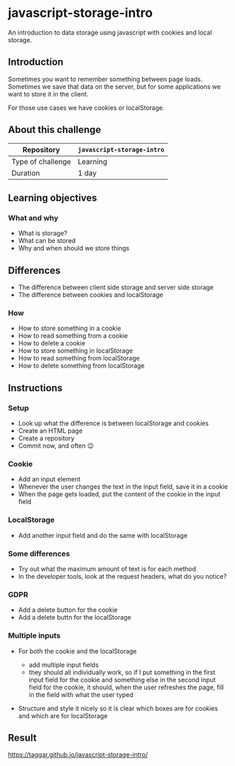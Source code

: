 # javascript-storage-intro

An introduction to data storage using javascript with cookies and local storage.

## Introduction

Sometimes you want to remember something between page loads. Sometimes we save that data on the server, but for some applications we want to store it in the client.

For those use cases we have cookies or localStorage.


## About this challenge

| Repository        | `javascript-storage-intro` |
|-------------------|----------------------------|
| Type of challenge | Learning                   |
| Duration          | 1 day                      |


## Learning objectives

### What and why
* What is storage?
* What can be stored
* Why and when should we store things

## Differences
* The difference between client side storage and server side storage
* The difference between cookies and localStorage

### How

* How to store something in a cookie
* How to read something from a cookie
* How to delete a cookie
* How to store something in localStorage
* How to read something from localStorage
* How to delete something from localStorage

## Instructions

### Setup
* Look up what the difference is between localStorage and cookies
* Create an HTML page
* Create a repository
* Commit now, and often 😉

### Cookie
* Add an input element
* Whenever the user changes the text in the input field, save it in a cookie
* When the page gets loaded, put the content of the cookie in the input field

### LocalStorage
* Add another input field and do the same with localStorage

### Some differences
* Try out what the maximum amount of text is for each method
* In the developer tools, look at the request headers, what do you notice?

### GDPR
* Add a delete button for the cookie
* Add a delete buttn for the localStorage

### Multiple inputs
* For both the cookie and the localStorage
    * add multiple input fields
    * they should all individually work, so if I put something in the first input field for the cookie and something else in the second input field for the cookie, it should, when the user refreshes the page, fill in the field with what the user typed

* Structure and style it nicely so it is clear which boxes are for cookies and which are for localStorage


## Result

https://taggar.github.io/javascript-storage-intro/
